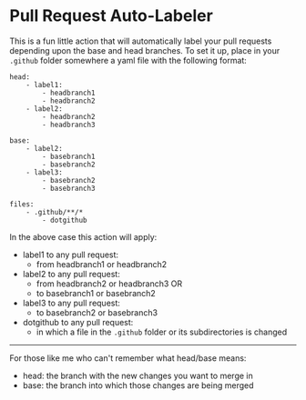 # Pull Request Auto-Labeler

This is a fun little action that will automatically label your pull requests depending upon the base and head branches.
To set it up, place in your `.github` folder somewhere a yaml file with the following format:

```
head:
    - label1:
        - headbranch1
        - headbranch2
    - label2:
        - headbranch2
        - headbranch3

base:
    - label2:
        - basebranch1
        - basebranch2
    - label3:
        - basebranch2
        - basebranch3

files:
    - .github/**/*
        - dotgithub
```

In the above case this action will apply:
- label1 to any pull request:
    - from headbranch1 or headbranch2
- label2 to any pull request:
    - from headbranch2 or headbranch3 OR
    - to basebranch1 or basebranch2
- label3 to any pull request:
    - to basebranch2 or basebranch3
- dotgithub to any pull request:
    - in which a file in the `.github` folder or its subdirectories is changed
    
---

For those like me who can't remember what head/base means:
- head: the branch with the new changes you want to merge in
- base: the branch into which those changes are being merged
